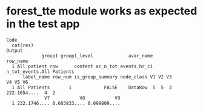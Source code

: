 # forest_tte module works as expected in the test app

    Code
      cat(res)
    Output
                 group1 group1_level             avar_name                  row_name
      1 All patient row      content ac_n_tot_events_hr_ci n_tot_events.All Patients
          label_name row_num is_group_summary node_class V1 V2 V3           V4 V5 V6
      1 All Patients       1            FALSE    DataRow  5  5  3 222.1654....  4  2
                  V7           V8           V9
      1 232.1746.... 0.603833.... 0.099809....

